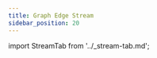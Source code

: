 ```yaml
---
title: Graph Edge Stream
sidebar_position: 20
---
```


import StreamTab from '../_stream-tab.md';

<StreamTab />
